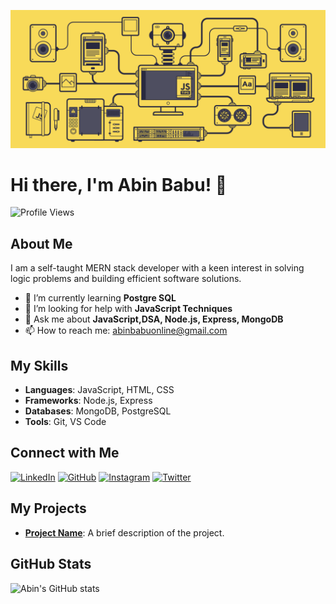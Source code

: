![Banner](https://github.com/abin-online/abin-online/blob/main/JS-by-SoyHorizonte.gif)

# Hi there, I'm Abin Babu! 👋

![Profile Views](https://komarev.com/ghpvc/?username=abin-online&color=blue)

## About Me

I am a self-taught MERN stack developer with a keen interest in solving logic problems and building efficient software solutions.

- 🌱 I’m currently learning **Postgre SQL**
- 🤔 I’m looking for help with **JavaScript Techniques**
- 💬 Ask me about **JavaScript,DSA, Node.js, Express, MongoDB**
- 📫 How to reach me: [abinbabuonline@gmail.com](mailto:abinbabuonline@gmail.com)

## My Skills

- **Languages**: JavaScript, HTML, CSS
- **Frameworks**: Node.js, Express
- **Databases**: MongoDB, PostgreSQL
- **Tools**: Git, VS Code

## Connect with Me

[![LinkedIn](https://img.shields.io/badge/LinkedIn-blue?style=flat&logo=linkedin&labelColor=blue)](https://www.linkedin.com/in/abin-babu-08a02b2b1/)
[![GitHub](https://img.shields.io/badge/GitHub-black?style=flat&logo=github&labelColor=black)](https://github.com/abin-online)
[![Instagram](https://img.shields.io/badge/Instagram-%23E4405F.svg?style=flat&logo=instagram&logoColor=white)](https://www.instagram.com/abin__babu/)
[![Twitter](https://img.shields.io/badge/Twitter-blue?style=flat&logo=twitter&labelColor=blue)](https://twitter.com/abinbabu)

## My Projects

- **[Project Name](https://cakekart.shop/)**: A brief description of the project.

## GitHub Stats

![Abin's GitHub stats](https://github-readme-stats.vercel.app/api?username=abin-online&show_icons=true&theme=radical)

<!--
**abin-online/abin-online** is a ✨ _special_ ✨ repository because its `README.md` (this file) appears on your GitHub profile.

Here are some ideas to get you started:

- 🔭 I’m currently working on ...
- 🌱 I’m currently learning ...
- 👯 I’m looking to collaborate on ...
- 🤔 I’m looking for help with ...

- 📫 How to reach me: ...
- 😄 Pronouns: ...
- ⚡ Fun fact: ...
-->
